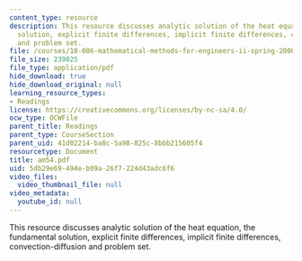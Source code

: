 ```yaml
---
content_type: resource
description: This resource discusses analytic solution of the heat equation, the fundamental
  solution, explicit finite differences, implicit finite differences, convection-diffusion
  and problem set.
file: /courses/18-086-mathematical-methods-for-engineers-ii-spring-2006/5db29e69494eb09a26f7224d43adc6f6_am54.pdf
file_size: 239025
file_type: application/pdf
hide_download: true
hide_download_original: null
learning_resource_types:
- Readings
license: https://creativecommons.org/licenses/by-nc-sa/4.0/
ocw_type: OCWFile
parent_title: Readings
parent_type: CourseSection
parent_uid: 41d02214-ba8c-5a98-825c-8bbb215605f4
resourcetype: Document
title: am54.pdf
uid: 5db29e69-494e-b09a-26f7-224d43adc6f6
video_files:
  video_thumbnail_file: null
video_metadata:
  youtube_id: null
---
```

This resource discusses analytic solution of the heat equation, the fundamental solution, explicit finite differences, implicit finite differences, convection-diffusion and problem set.